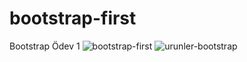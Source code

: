 # bootstrap-first
Bootstrap Ödev 1
![bootstrap-first](https://user-images.githubusercontent.com/110791866/186037451-b60762f2-9918-4a00-8ccd-258f653f6fe4.jpg)
![urunler-bootstrap](https://user-images.githubusercontent.com/110791866/186037456-ecb41a1a-2062-4939-895b-7ab8f884ec0f.jpg)
